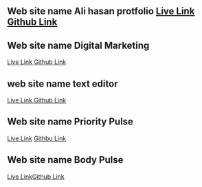 ## Web site name Ali hasan protfolio [Live Link](https://ali-hasan-portfolio.surge.sh) [Github Link](https://github.com/DeveloperAlihasan404439/Ali-Hasan-Protfolio)
## Web site name Digital Marketing
[Live Link ](https://internship-task-devonw-alihasan.surge.sh) [Github Link](https://github.com/DeveloperAlihasan404439/DevTown-Internship-Client)
## web site name text editor
[Live Link ](https://celebrare-team-assignment-alihasna.surge.sh) [Github Link](https://github.com/DeveloperAlihasan404439/celebrare-team-assignment-alihasna.surge.sh)
## Web site name Priority Pulse
[Live Link](https://task-scc-menagement-platform.surge.sh) [Githbu Link](https://github.com/DeveloperAlihasan404439/scc-tack-menagement)
## Web site name Body Pulse
[Live Link](https://bodypulse-assignament-12.surge.sh)[Github Link](https://github.com/DeveloperAlihasan404439/Body-pulse-client-site/tree/main)

